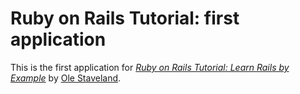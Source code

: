 # Ruby on Rails Tutorial: first application

This is the first application for [*Ruby on Rails Tutorial: Learn Rails by Example*](http://vg.no/) by [Ole Staveland](http://www.olestaveland.com/).